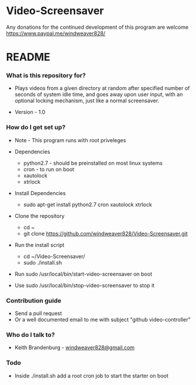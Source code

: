 # Video-Screensaver


Any donations for the continued development of this program are welcome
https://www.paypal.me/windweaver828/

# README #

### What is this repository for? ###

* Plays videos from a given directory at random after specified number of seconds of system idle time, and goes away upon user input, with an optional locking mechanism, just like a normal screensaver.

* Version - 1.0

### How do I get set up? ###

- Note - This program runs with root priveleges
* Dependencies
    - python2.7 - should be preinstalled on most linux systems
    - cron - to run on boot
    - xautolock
    - xtrlock

* Install Dependencies
    - sudo apt-get install python2.7 cron xautolock xtrlock

* Clone the repository
    - cd ~
    - git clone https://github.com/windweaver828/Video-Screensaver.git

* Run the install script
    - cd ~/Video-Screensaver/
    - sudo ./install.sh

* Run sudo /usr/local/bin/start-video-screensaver on boot

* Use sudo /usr/local/bin/stop-video-screensaver to stop it

### Contribution guide

* Send a pull request
* Or a well documented email to me with subject "github video-controller"

### Who do I talk to? ###

* Keith Brandenburg - windweaver828@gmail.com

### Todo ###
* Inside ./install.sh add a root cron job to start the starter on boot

